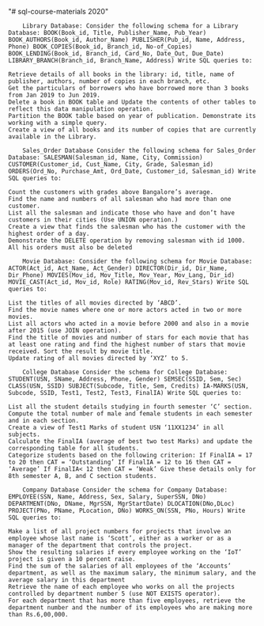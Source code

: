 "# sql-course-materials 2020" 

        Library Database: Consider the following schema for a Library Database: BOOK(Book_id, Title, Publisher_Name, Pub_Year) BOOK_AUTHORS(Book_id, Author_Name) PUBLISHER(Pub_id, Name, Address, Phone) BOOK_COPIES(Book_id, Branch_id, No-of_Copies) BOOK_LENDING(Book_id, Branch_id, Card_No, Date_Out, Due_Date) LIBRARY_BRANCH(Branch_id, Branch_Name, Address) Write SQL queries to:

    Retrieve details of all books in the library: id, title, name of publisher, authors, number of copies in each branch, etc.
    Get the particulars of borrowers who have borrowed more than 3 books from Jan 2019 to Jun 2019.
    Delete a book in BOOK table and Update the contents of other tables to reflect this data manipulation operation.
    Partition the BOOK table based on year of publication. Demonstrate its working with a simple query.
    Create a view of all books and its number of copies that are currently available in the Library.

        Sales_Order Database Consider the following schema for Sales_Order Database: SALESMAN(Salesman_id, Name, City, Commission) CUSTOMER(Customer_id, Cust_Name, City, Grade, Salesman_id) ORDERS(Ord_No, Purchase_Amt, Ord_Date, Customer_id, Salesman_id) Write SQL queries to:

    Count the customers with grades above Bangalore’s average.
    Find the name and numbers of all salesman who had more than one customer.
    List all the salesman and indicate those who have and don’t have customers in their cities (Use UNION operation.)
    Create a view that finds the salesman who has the customer with the highest order of a day.
    Demonstrate the DELETE operation by removing salesman with id 1000. All his orders must also be deleted

        Movie Database: Consider the following schema for Movie Database: ACTOR(Act_id, Act_Name, Act_Gender) DIRECTOR(Dir_id, Dir_Name, Dir_Phone) MOVIES(Mov_id, Mov_Title, Mov_Year, Mov_Lang, Dir_id) MOVIE_CAST(Act_id, Mov_id, Role) RATING(Mov_id, Rev_Stars) Write SQL queries to:

    List the titles of all movies directed by ‘ABCD’.
    Find the movie names where one or more actors acted in two or more movies.
    List all actors who acted in a movie before 2000 and also in a movie after 2015 (use JOIN operation).
    Find the title of movies and number of stars for each movie that has at least one rating and find the highest number of stars that movie received. Sort the result by movie title.
    Update rating of all movies directed by ‘XYZ’ to 5.

        College Database Consider the schema for College Database: STUDENT(USN, SName, Address, Phone, Gender) SEMSEC(SSID, Sem, Sec) CLASS(USN, SSID) SUBJECT(Subcode, Title, Sem, Credits) IA-MARKS(USN, Subcode, SSID, Test1, Test2, Test3, FinalIA) Write SQL queries to:

    List all the student details studying in fourth semester ‘C’ section.
    Compute the total number of male and female students in each semester and in each section.
    Create a view of Test1 Marks of student USN ‘11XX1234’ in all subjects.
    Calculate the FinalIA (average of best two test Marks) and update the corresponding table for all students.
    Categorize students based on the following criterion: If FinalIA = 17 to 20 then CAT = ‘Outstanding’ If FinalIA = 12 to 16 then CAT = ‘Average’ If FinalIA< 12 then CAT = ‘Weak’ Give these details only for 8th semester A, B, and C section students.

        Company Database Consider the schema for Company Database: EMPLOYEE(SSN, Name, Address, Sex, Salary, SuperSSN, DNo) DEPARTMENT(DNo, DName, MgrSSN, MgrStartDate) DLOCATION(DNo,DLoc) PROJECT(PNo, PName, PLocation, DNo) WORKS_ON(SSN, PNo, Hours) Write SQL queries to:

    Make a list of all project numbers for projects that involve an employee whose last name is ‘Scott’, either as a worker or as a manager of the department that controls the project.
    Show the resulting salaries if every employee working on the ‘IoT’ project is given a 10 percent raise.
    Find the sum of the salaries of all employees of the ‘Accounts’ department, as well as the maximum salary, the minimum salary, and the average salary in this department
    Retrieve the name of each employee who works on all the projects controlled by department number 5 (use NOT EXISTS operator).
    For each department that has more than five employees, retrieve the department number and the number of its employees who are making more than Rs.6,00,000.
